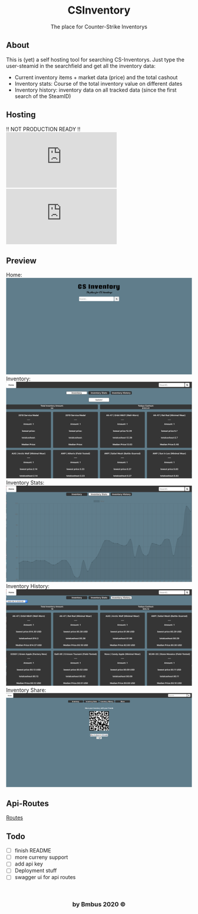 <div align="center"> 
    <h1>CSInventory</h1>
    The place for Counter-Strike Inventorys
</div>

## About
This is (yet) a self hosting tool for searching CS-Inventorys. Just type the user-steamid in the searchfield and get all the inventory data:
- Current inventory items + market data (price) and the total cashout
- Inventory stats: Course of the total inventory value on different dates
- Inventory history: inventory data on all tracked data (since the first search of the SteamID)

## Hosting
!! NOT PRODUCTION READY !!
![frontend](https://github.com/Bmbus/csinventory/blob/master/frontend/README.md)
![api](https://github.com/Bmbus/csinventory/blob/master/api/README.md)

## Preview 
Home:
</br>
![home](https://github.com/Bmbus/csinventory/blob/master/preview_img/home.png)
</br>
Inventory:
</br>
![inventory](https://github.com/Bmbus/csinventory/blob/master/preview_img/inventory.png)
</br>
Inventory Stats:
</br>
![inventory_stats](https://github.com/Bmbus/csinventory/blob/master/preview_img/inventory_stats.png)
</br>
Inventory History:
</br>
![inventory_history](https://github.com/Bmbus/csinventory/blob/master/preview_img/inventory_history.png)
</br>
Inventory Share:
</br>
![inventory_share](https://github.com/Bmbus/csinventory/blob/master/preview_img/inventory_share.png)
</br>

## Api-Routes
[Routes](https://github.com/Bmbus/csinventory/blob/master/api/api.md)

## Todo
- [ ] finish README
- [ ] more curreny support
- [ ] add api key
- [ ] Deployment stuff
- [ ] swagger ui for api routes

</br>

<div align="center">
    <h3>by Bmbus 2020 &copy</h3>
</div>
